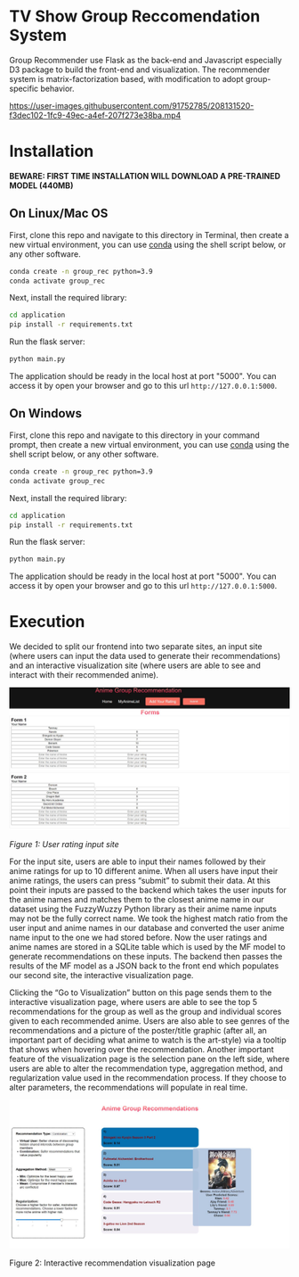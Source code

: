 # TV Show Group Reccomendation System


Group Recommender use Flask as the back-end and Javascript especially D3 package to build the front-end and visualization. The recommender system is matrix-factorization based, with modification to adopt group-specific behavior.

https://user-images.githubusercontent.com/91752785/208131520-f3dec102-1fc9-49ec-a4ef-207f273e38ba.mp4

# Installation

**BEWARE: FIRST TIME INSTALLATION WILL DOWNLOAD A PRE-TRAINED MODEL (440MB)**

## On Linux/Mac OS
First, clone this repo and navigate to this directory in Terminal, then create a new virtual environment, you can use [conda](https://docs.anaconda.com/anaconda/install/index.html) using the shell script below, or any other software.

```bash
conda create -n group_rec python=3.9
conda activate group_rec
```

Next, install the required library:

```bash
cd application
pip install -r requirements.txt
```

Run the flask server:
```bash
python main.py
```

The application should be ready in the local host at port "5000". You can access it by open your browser and go to this url `http://127.0.0.1:5000`.

## On Windows
First, clone this repo and navigate to this directory in your command prompt, then create a new virtual environment, you can use [conda](https://docs.anaconda.com/anaconda/install/index.html) using the shell script below, or any other software.

```bash
conda create -n group_rec python=3.9
conda activate group_rec
```

Next, install the required library:

```bash
cd application
pip install -r requirements.txt
```

Run the flask server:
```bash
python main.py
```

The application should be ready in the local host at port "5000". You can access it by open your browser and go to this url `http://127.0.0.1:5000`.
# Execution

We decided to split our frontend into two separate sites, an input site (where users can input the data used to generate their recommendations) and an interactive visualization site (where users are able to see and interact with their recommended anime). 

![web_page1](media/web_page1.jpeg)

*Figure 1: User rating input site*

For the input site, users are able to input their names followed by their anime ratings for up to 10 different anime. When all users have input their anime ratings, the users can press “submit” to submit their data. At this point their inputs are passed to the backend which takes the user inputs for the anime names and matches them to the closest anime name in our dataset using the FuzzyWuzzy Python library as their anime name inputs may not be the fully correct name. We took the highest match ratio from the user input and anime names in our database and converted the user anime name input to the one we had stored before. Now the user ratings and anime names are stored in a SQLite table which is used by the MF model to generate recommendations on these inputs. The backend then passes the results of the MF model as a JSON back to the front end which populates our second site, the interactive visualization page. 

Clicking the “Go to Visualization” button on this page sends them to the interactive visualization page, where users are able to see the top 5 recommendations for the group as well as the group and individual scores given to each recommended anime. Users are also able to see genres of the recommendations and a picture of the poster/title graphic (after all, an important part of deciding what anime to watch is the art-style) via a tooltip that shows when hovering over the recommendation. Another important feature of the visualization page is the selection pane on the left side, where users are able to alter the recommendation type, aggregation method, and regularization value used in the recommendation process. If they choose to alter parameters, the recommendations will populate in real time. 

![web_page2](media/web_page2.jpeg)

Figure 2: Interactive recommendation visualization page

